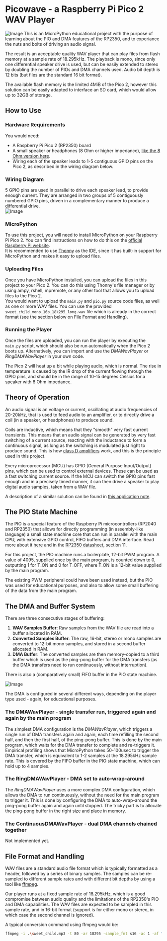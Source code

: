 # Picowave - a Raspberry Pi Pico 2 WAV Player
![Image](./files/images/cover.jpeg)
This is an MicroPython educational project with the purpose of learning about the PIO and DMA features of the RP2350, and to experiance the nuts and bolts of driving an audio signal.  

The result is an acceptable quality WAV player that can play files from flash memory at a sample rate of 18.295kHz. The playback is mono, since only one differential speaker drive is used, but can be easily extended to stereo by doubling the number of PIOs and DMA channels used. Audio bit depth is 12 bits (but files are the standard 16 bit format).  

The available flash memory is the limited 4MiB of the Pico 2, however this solution can be easily adapted to interface an SD card, which would allow up to 32GB of storage.  

## How to Use
### Hardware Requirements
You would need:
- A Raspberry Pi Pico 2 (RP2350) board
- A small speaker or headphones (8 Ohm or higher impedance), [like the 8 Ohm version here](https://www.aliexpress.com/item/1005005699882165.html).
- Wiring each of the speaker leads to 1-5 contiguous GPIO pins on the Pico 2, as described in the wiring diagram below.  

### Wiring Diagram
5 GPIO pins are used in parallel to drive each speaker lead, to provide enough current. They are arranged in two groups of 5 contiguously numbered GPIO pins, driven in a complementary manner to produce a differential drive.  
![Image](./files/images/wiring.png)


### MicroPython
To use this project, you will need to install MicroPython on your Raspberry Pi Pico 2. You can find instructions on how to do this on the [official Raspberry Pi website](https://www.raspberrypi.com/documentation/microcontrollers/micropython.html).  
It is recommended to use [Thonny](https://thonny.org/) as the IDE, since it has built-in support for MicroPython and makes it easy to upload files.

### Uploading Files
Once you have MicroPython installed, you can upload the files in this project to your Pico 2. You can do this using Thonny's file manager or by using ampy, rshell, mpremote, or any other tool that allows you to upload files to the Pico 2.  
You would want to upload the `main.py` and `pio.py` source code files, as well as one or more WAV files. You can use the provided `sweet_child_mono_16b_18k295_long.wav` file which is already in the correct format (see the section below on File Format and Handling).

### Running the Player
Once the files are uploaded, you can run the player by executing the `main.py` script, which should also be run automatically when the Pico 2 boots up. Alternatively, you can import and use the *DMAWavPlayer* or *RingDMAWavPlayer* in your own code.

The Pico 2 will heat up a bit while playing audio, which is normal. The rise in temperature is caused by the IR drop of the current flowing through the GPIO pins, and should be in the range of 10-15 degrees Celsius for a speaker with 8 Ohm impedance.




## Theory of Operation
An audio signal is an voltage or current, oscillating at audio frequencies of 20-20kHz, that is used to feed audio to an amplifier, or to directly drive a coil (in a speaker, or headphones) to produce sound.  

Coils are inductive, which means that they "smooth" very fast current transients. This means that an audio signal can be generated by very fast switching of a current source, reacting with the inductance to form a continuous signal, as long as the switching is modulated just right to produce sound. This is how [class D amplifiers](https://en.wikipedia.org/wiki/Class-D_amplifier)
work, and this is the principle used in this project.  

Every microprocessor (MCU) has GPIO (General Purpose Input/Output) pins, which can be used to control external devices. These can be used as a fast switching current source. If the MCU can switch the GPIO pins fast enough and in a precisely timed manner, it can then drive a speaker to play digital audio samples, taken from a WAV file.  

A description of a similar solution can be found in [this application note](https://www.nxp.com/docs/en/application-note/AN4369.pdf).

## The PIO State Machine
The PIO is a special feature of the Raspberry Pi microcontrollers (RP2040 and RP2350) that allows for directly programming (in assembly-like language) a small state machine core that can run in parallel with the main CPU, with extensive GPIO control, FIFO buffers and DMA interface. Read more about it [here](https://www.raspberrypi.com/news/what-is-pio/) and in the [RP2350 datasheet](https://datasheets.raspberrypi.com/rp2350/rp2350-datasheet.pdf), section 11.  

For this project, the PIO machine runs a boilerplate, 12-bit PWM program. A value of 4095, supplied once by the main program, is counted down to 0, outputting 1 for T_ON and 0 for T_OFF, where T_ON is a 12-bit value supplied by the main program.  

The existing PWM peripheral could have been used instead, but the PIO was used for educational purposes, and also to allow some small buffering of the data from the main program.


## The DMA and Buffer System

There are three consecutive stages of buffering:
1. **WAV Samples Buffer**: Raw samples from the WAV file are read into a buffer allocated in RAM.
2. **Converted Samples Buffer**: The raw, 16-bit, stereo or mono samples are converted to 12-bit mono samples, and stored in a second buffer allocated in RAM.
3. **DMA Buffer**: The converted samples are then memory-copied to a third buffer which is used as the ping-pong buffer for the DMA transfers (as the DMA transfers need to
run continuously, without interruption).  

There is also a (comparatively small) FIFO buffer in the PIO state machine.  


![Image](./files/images/datapath.png)

The DMA is configured in several different ways, depending on the player type used - again, for educational purposes.  
### The DMAWavPlayer - single transfer run, triggered again and again by the main program
The simplest DMA configuration is the *DMAWavPlayer*, which triggers a single run of DMA transfers again and again, each time refilling the second half, and then
the first half, of the ping-pong buffer. This is done by the main program, which waits for the DMA transfer to complete and re-triggers it.  
Empirical profiling shows that MicroPython takes 50-100usec to trigger the DMA transfer, which is equivalent to 1-2 samples at the 18.295kHz sample rate.
This is covered by the FIFO buffer in the PIO state machine, which can hold up to 4 samples.
### The RingDMAWavPlayer - DMA set to auto-wrap-around
The *RingDMAWavPlayer* uses a more complex DMA configuration, which allows the DMA to run continuously, without the need for the main program to trigger it.
This is done by configuring the DMA to auto-wrap-around the ping-pong buffer again and again until stopped.
The tricky part is to allocate the ping-pong buffer in the right size and place in memory.
### The ContinuousDMAWavPlayer - dual DMA channels chained together
Not implemented yet.


## File Format and Handling
WAV files are a standard audio file format which is typically formatted as a header, followed by a series of binary samples. The samples can be re-sampled to different sample rates and with different bit depths by using a tool like [ffmpeg](https://www.ffmpeg.org/download.html).
   
Our player runs at a fixed sample rate of 18.295kHz, which is a good compromise between audio quality and the limitations of the RP2350's PIO and DMA capabilities. The WAV files are expected to be sampled in this sample rate, and in 16-bit format (support is for either mono or stereo, in which case the second channel is ignored).  

A typical conversion command using ffmpeg would be:

```bash
ffmpeg -i .\sweet_child.mp3 -t 80 -ar 18295 -sample_fmt s16 -ac 1 -af "afade=out:st=76:d=4" sweet_child_mono_16b_18k295_long.wav
```
